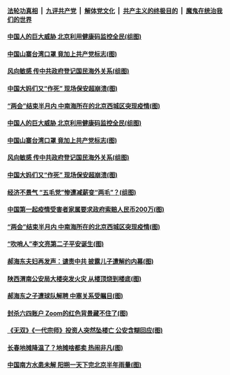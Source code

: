 ####  [法轮功真相](../../../../basic/blob/master/README.md?t=06131602) &nbsp;|&nbsp; [九评共产党](../../../../9ping.md/blob/master/README.md?t=06131602) &nbsp;|&nbsp; [解体党文化](../../../../jtdwh.md/blob/master/README.md?t=06131602)  &nbsp;|&nbsp; [共产主义的终极目的](../../../../gczydzjmd.md/blob/master/README.md?t=06131602) &nbsp;|&nbsp; [魔鬼在统治我们的世界](../../../../mgztzwmdsj.md/blob/master/README.md?t=06131602) 

#### [中国人的巨大威胁 北京利用健康码监控全民(组图)](../pages/p1/936347.md?t=06131602) 

#### [中国山寨台湾口罩 竟加上共产党标志(图)](../pages/p1/936376.md?t=06131602) 


#### [风向敏感 传中共政府登记国民海外关系(组图)](../pages/p1/936339.md?t=06131602) 

#### [中国大妈们又“作死” 现场保安超崩溃(图)](../pages/p1/936342.md?t=06131602) 

#### [“两会”结束半月内 中南海所在的北京西城区突现疫情(图)](../pages/p1/936330.md?t=06131602) 

#### [中国人的巨大威胁 北京利用健康码监控全民(组图)](../pages/p1/936347.md?t=06131602) 

#### [中国山寨台湾口罩 竟加上共产党标志(图)](../pages/p1/936376.md?t=06131602) 


#### [风向敏感 传中共政府登记国民海外关系(组图)](../pages/p1/936339.md?t=06131602) 

#### [中国大妈们又“作死” 现场保安超崩溃(图)](../pages/p1/936342.md?t=06131602) 

#### [经济不景气 “五毛党”惨遭减薪变“两毛”？(组图)](../pages/p1/936344.md?t=06131602) 


#### [中国第一起疫情受害者家属要求政府索赔人民币200万(图)](../pages/p1/936351.md?t=06131602) 


#### [“两会”结束半月内 中南海所在的北京西城区突现疫情(图)](../pages/p1/936330.md?t=06131602) 

#### [“吹哨人”李文亮第二子平安诞生(图)](../pages/p1/936336.md?t=06131602) 

#### [郝海东夫妇再发声：谴责中共 披露儿子遭解约内幕(图)](../pages/p1/936319.md?t=06131602) 

#### [陕西渭南公安局大楼突发火灾 从楼顶烧到楼底(图)](../pages/p1/936301.md?t=06131602) 

#### [郝海东之子遭球队解聘 中塞关系受瞩目(图)](../pages/p1/936262.md?t=06131602) 

#### [封杀六四账户 Zoom的红色背景藏不住了(图)](../pages/p1/936268.md?t=06131602) 

#### [《无双》《一代宗师》投资人突然坠楼亡 公安含糊回应(图)](../pages/p1/936242.md?t=06131602) 

#### [长春地摊降温了？地摊啥都卖 热闹非凡(图)](../pages/p1/936239.md?t=06131602) 


#### [中国南方水患未解 阳朔一天下完北京半年雨量(图)](../pages/p1/936223.md?t=06131602) 


